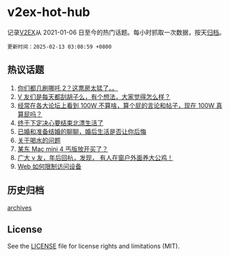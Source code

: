 # v2ex-hot-hub

 记录[V2EX](https://www.v2ex.com/)从 2021-01-06 日至今的热门话题。每小时抓取一次数据，按天[归档](archives)。

`更新时间：2025-02-13 03:08:59 +0800`

## 热议话题

1. [你们都几刷哪吒 2？这票房太猛了。。](https://www.v2ex.com/t/1110827)
1. [V 友们是每天都刮胡子么，有个想法，大家觉得怎么样？](https://www.v2ex.com/t/1110819)
1. [经常在各大论坛上看到 100W 不算啥，算个屁的言论和帖子，现在 100W 真算屁吗？](https://www.v2ex.com/t/1110877)
1. [终于下定决心要结束北漂生活了](https://www.v2ex.com/t/1110834)
1. [已婚和准备结婚的聊聊，婚后生活是否让你后悔](https://www.v2ex.com/t/1110929)
1. [关于喝水的问题](https://www.v2ex.com/t/1110838)
1. [某东 Mac mini 4 丐版放开买了？](https://www.v2ex.com/t/1110817)
1. [广大 v 友，年后回杭，发现， 有人在窗户外面养大公鸡！](https://www.v2ex.com/t/1110835)
1. [Web 如何限制访问设备](https://www.v2ex.com/t/1110896)

## 历史归档

[archives](archives)

## License

See the [LICENSE](LICENSE) file for license rights and limitations (MIT).

